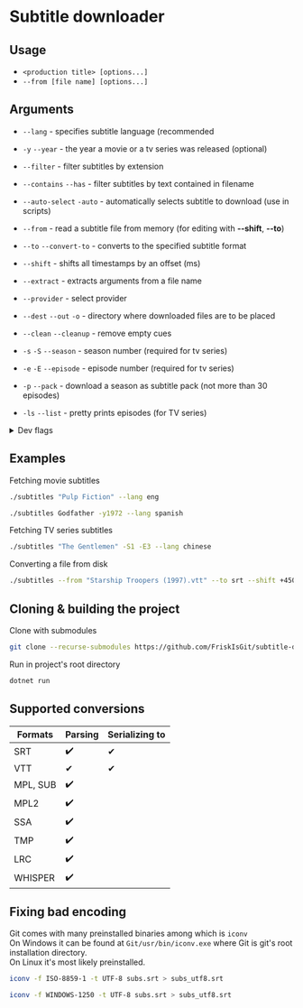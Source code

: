 ﻿# Subtitle downloader

## Usage
- `<production title> [options...]`
- `--from [file name] [options...]`

## Arguments

- `--lang` - specifies subtitle language (recommended
- `-y` `--year` - the year a movie or a tv series was released (optional)
- `--filter` - filter subtitles by extension
- `--contains` `--has` - filter subtitles by text contained in filename
- `--auto-select` `-auto` - automatically selects subtitle to download (use in scripts)
- `--from` - read a subtitle file from memory (for editing with **--shift**, **--to**)
- `--to` `--convert-to` - converts to the specified subtitle format
- `--shift` - shifts all timestamps by an offset (ms)
- `--extract` - extracts arguments from a file name
- `--provider` - select provider
- `--dest` `--out` `-o` - directory where downloaded files are to be placed
- `--clean` `--cleanup` - remove empty cues

- `-s` `-S` `--season` - season number (required for tv series)
- `-e` `-E` `--episode` - episode number (required for tv series)
- `-p` `--pack` - download a season as subtitle pack (not more than 30 episodes)
- `-ls` `--list` - pretty prints episodes (for TV series)
<details>
<summary>Dev flags</summary>

<code>--gen</code> - the number of cues to generate 

</details>

## Examples

Fetching movie subtitles

```bash
./subtitles "Pulp Fiction" --lang eng
```

```bash
./subtitles Godfather -y1972 --lang spanish
```

Fetching TV series subtitles
```bash
./subtitles "The Gentlemen" -S1 -E3 --lang chinese
```

Converting a file from disk
```bash
./subtitles --from "Starship Troopers (1997).vtt" --to srt --shift +4500
```

## Cloning & building the project
Clone with submodules
```bash
git clone --recurse-submodules https://github.com/FriskIsGit/subtitle-downloader
```
Run in project's root directory
```bash
dotnet run
```

## Supported conversions

| Formats  | Parsing | Serializing to |
|----------|---------|----------------|
| SRT      | ✔️      | ️✔             |
| VTT      | ✔       | ✔              |
| MPL, SUB | ✔️      | ️              |
| MPL2     | ✔️      | ️              |
| SSA      | ✔️      | ️              |
| TMP      | ✔️      | ️              |
| LRC      | ✔️      | ️              |
| WHISPER  | ✔️      | ️              |


## Fixing bad encoding
Git comes with many preinstalled binaries among which is `iconv` <br>
On Windows it can be found at `Git/usr/bin/iconv.exe` where Git is git's root installation directory. <br>
On Linux it's most likely preinstalled.

```bash
iconv -f ISO-8859-1 -t UTF-8 subs.srt > subs_utf8.srt
```
```bash
iconv -f WINDOWS-1250 -t UTF-8 subs.srt > subs_utf8.srt
```

